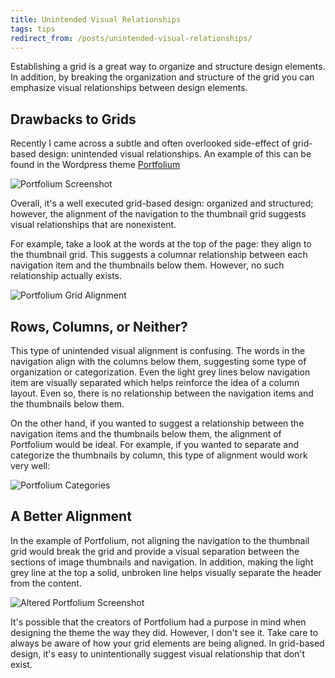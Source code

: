 ```yaml
---
title: Unintended Visual Relationships
tags: tips
redirect_from: /posts/unintended-visual-relationships/
---
```


Establishing a grid is a great way to organize and structure design elements. In addition, by breaking the organization and structure of the grid you can emphasize visual relationships between design elements.

## Drawbacks to Grids
Recently I came across a subtle and often overlooked side-effect of grid-based design: unintended visual relationships. An example of this can be found in the Wordpress theme [Portfolium](http://wpshower.com/themes/portfolium/)

![Portfolium Screenshot](https://cdn.jim-nielsen.com/blog/2013/portfolium.jpg)

Overall, it's a well executed grid-based design: organized and structured; however, the alignment of the navigation to the thumbnail grid suggests visual relationships that are nonexistent.

For example, take a look at the words at the top of the page: they align to the thumbnail grid. This suggests a columnar relationship between each navigation item and the thumbnails  below them. However, no such relationship actually exists.

![Portfolium Grid Alignment](https://cdn.jim-nielsen.com/blog/2013/portfolium-grid-alignment.jpg)


## Rows, Columns, or Neither?
This type of unintended visual alignment is confusing. The words in the navigation align with the columns below them, suggesting some type of organization or categorization. Even the light grey lines below navigation item are visually separated which helps reinforce the idea of a column layout. Even so, there is no relationship between the navigation items and the thumbnails below them.

On the other hand, if you wanted to suggest a relationship between the navigation items and the thumbnails below them, the alignment of Portfolium would be ideal. For example, if you wanted to separate and categorize the thumbnails by column, this type of alignment would work very well:

![Portfolium Categories](https://cdn.jim-nielsen.com/blog/2013/portfolium-categories.jpg)

## A Better Alignment

In the example of Portfolium, not aligning the navigation to the thumbnail grid would break the grid and provide a visual separation between the sections of image thumbnails and navigation. In addition, making the light grey line at the top a solid, unbroken line helps visually separate the header from the content.

![Altered Portfolium Screenshot](https://cdn.jim-nielsen.com/blog/2013/portfolium-new.jpg)

It's possible that the creators of Portfolium had a purpose in mind when designing the theme the way they did. However, I don't see it. Take care to always be aware of how your grid elements are being aligned. In grid-based design, it's easy to unintentionally suggest visual relationship that don't exist.
